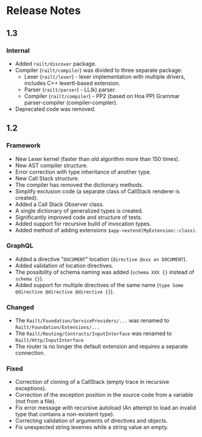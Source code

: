 # Release Notes

## 1.3

### Internal

- Added `railt/discover` package.
- Compiler (`railt/compiler`) was divided to three separate package:
    - Lexer (`railt/lexer`) - lexer implementation with multiple drivers, includes C++ lexertl-based extension. 
    - Parser (`railt/parser`) - LL(k) parser.
    - Compiler (`railt/compiler`) - PP2 (based on Hoa PP) Grammar parser-compiler (compiler-compiler).
- Deprecated code was removed. 

## 1.2

### Framework

- New Lexer kernel (faster than old algorithm more than 150 times).
- New AST compiler structure.
- Error correction with type inheritance of another type.
- New Call Stack structure.
- The compiler has removed the dictionary methods.
- Simplify exclusion code (a separate class of CallStack renderer is created).
- Added a Call Stack Observer class.
- A single dictionary of generalized types is created.
- Significantly improved code and structure of tests.
- Added support for recursive build of invocation types.
- Added method of adding extensions `$app->extend(MyExtension::class)`.

### GraphQL

- Added a directive "`DOCUMENT`" location (`directive @xxx on DOCUMENT`).
- Added validation of location directives.
- The possibility of schema naming was added (`schema XXX {}` instead of `schema {}`).
- Added support for multiple directives of the same name (`type Some @directive @directive @directive {}`).

### Changed

- The `Railt/Foundation/ServiceProviders/...` was renamed to `Railt/Foundation/Extensions/...`
- The `Railt/Routing/Contracts/InputInterface` was renamed to `Railt/Http/InputInterface`
- The router is no longer the default extension and requires a separate connection.

### Fixed

- Correction of cloning of a CallStack (empty trace in recursive exceptions).
- Correction of the exception position in the source code from a variable (not from a file).
- Fix error message with recursive autoload (An attempt to load an invalid type that contains a non-existent type).
- Correcting validation of arguments of directives and objects.
- Fix unexpected string lexemes while a string value an empty.
